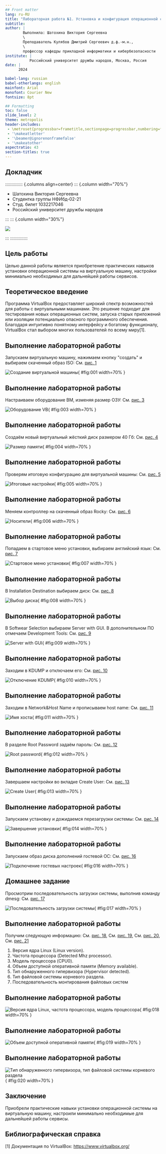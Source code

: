 ```yaml
---
## Front matter
lang: ru-RU
title: "Лабораторная работа №1. Установка и конфигурация операционной системы на виртуальную машину" 
subtitle: 
author: |
        Выполнила: Шатохина Виктория Сергеевна
        \
        Преподаватель Кулябов Дмитрий Сергеевич д.ф.-м.н.,
        \ 
        профессор кафедры прикладной информатики и кибербезопасности
institute: |
           Российский университет дружбы народов, Москва, Россия
date: |
      2024

babel-lang: russian
babel-otherlangs: english
mainfont: Arial
monofont: Courier New
fontsize: 8pt

## Formatting
toc: false
slide_level: 2
theme: metropolis
header-includes: 
 - \metroset{progressbar=frametitle,sectionpage=progressbar,numbering=fraction}
 - '\makeatletter'
 - '\beamer@ignorenonframefalse'
 - '\makeatother'
aspectratio: 43
section-titles: true
---
```


## Докладчик

:::::::::::::: {.columns align=center}
::: {.column width="70%"}

  * Шатохина Виктория Сергеевна
  * Студентка группы НФИбд-02-21
  * Студ. билет 1032217046
  * Российский университет дружбы народов

:::
::: {.column width="30%"}

![](./image/0.jpg)

:::
::::::::::::::
## Цель работы

Целью данной работы является приобретение практических навыков установки операционной системы на виртуальную машину, настройки минимально необходимых для дальнейшей работы сервисов.

## Теоретическое введение

Программа VirtualBox предоставляет широкий спектр возможностей для работы с виртуальными машинами. Это решение подходит для тестирования новых операционных систем, запуска старых приложений или изоляции потенциально опасного программного обеспечения. Благодаря интуитивно понятному интерфейсу и богатому функционалу, VirtualBox стал выбором многих пользователей по всему миру[1].

## Выполнение лабораторной работы

Запускаем виртуальную машину, нажимаем кнопку "создать" и выбираем скаченный образ ISO: Cм. [рис. 1](#fig:001)

![Создание виртуальной машины](image/1.png){ #fig:001 width=70% }

## Выполнение лабораторной работы

Настраиваем оборудование ВМ, изменяя размер ОЗУ: Cм. [рис. 3](#fig:003)

![Оборудование VB](image/3.png){ #fig:003 width=70% }

## Выполнение лабораторной работы

Создаём новый виртуальный жёсткий диск размером 40 Гб: Cм. [рис. 4](#fig:004)

![Размер памяти](image/4.png){ #fig:004 width=70% }

## Выполнение лабораторной работы

Проверям итоговую конфигурацию для виртуальной машины: Cм. [рис. 5](#fig:005)

![Итоговые настройки](image/5.png){ #fig:005 width=70% }

## Выполнение лабораторной работы

Меняем контроллер на скаченный образ Rocky: Cм. [рис. 6](#fig:006)

![Носители](image/6.png){ #fig:006 width=70% }

## Выполнение лабораторной работы

Попадаем в стартовое меню установки, выбираем английский язык: Cм. [рис. 7](#fig:007)

![Стартовое меню установки](image/7.png){ #fig:007 width=70% }

## Выполнение лабораторной работы

В Installation Destination выбираем диск: Cм. [рис. 8](#fig:008)

![Выбор диска](image/8.png){ #fig:008 width=70% }

## Выполнение лабораторной работы

В Softwear Selection выбираем Server with GUI. В дополнительном ПО отмечаем Development Tools: Cм. [рис. 9](#fig:009)

![Server with GUI](image/9.png){ #fig:009 width=70% }

## Выполнение лабораторной работы

Заходим в KDUMP и отключаем его: Cм. [рис. 10](#fig:010)

![Отключение KDUMP](image/10.png){ #fig:010 width=70% }

## Выполнение лабораторной работы

Заходим в Network&Host Name и прописываем host name: Cм. [рис. 11](#fig:011)

![Имя хоста](image/11.png){ #fig:011 width=70% }

## Выполнение лабораторной работы

В разделе Root Password задаём пароль: Cм. [рис. 12](#fig:012)

![Root password](image/12.png){ #fig:012 width=70% }

## Выполнение лабораторной работы

Завершаем настройки во вкладке Create User: Cм. [рис. 13](#fig:013)

![Create User](image/13.png){ #fig:013 width=70% }

## Выполнение лабораторной работы

Запускаем установку и дожидаемся перезагрузки системы: Cм. [рис. 14](#fig:014)

![Завершение установки](image/14.png){ #fig:014 width=70% }

## Выполнение лабораторной работы

Запускаем образ диска дополнений гостевой ОС: Cм. [рис. 16](#fig:016)

![Подключение гостевых настроек](image/16.png){ #fig:016 width=70% }

## Домашнее задание

Просмотрим последовательность загрузки системы, выполнив команду dmesg: Cм. [рис. 17](#fig:017)

![Последовательность загрузки системы](image/17.png){ #fig:017 width=70% }

## Выполнение лабораторной работы

Получим следующую информацию:  Cм. [рис. 18](#fig:018),  Cм. [рис. 19](#fig:019), Cм. [рис. 20](#fig:020),  Cм. [рис. 21](#fig:021)

1. Версия ядра Linux (Linux version).
2. Частота процессора (Detected Mhz processor).
3. Модель процессора (CPU0).
4. Объем доступной оперативной памяти (Memory available).
5. Тип обнаруженного гипервизора (Hypervisor detected).
6. Тип файловой системы корневого раздела.
7. Последовательность монтирования файловых систем

## Выполнение лабораторной работы

![Версия ядра Linux, частота процессора, модель процессора](image/18.png){ #fig:018 width=70% }

## Выполнение лабораторной работы

![Объем доступной оперативной памяти ](image/19.png){ #fig:019 width=70% }

## Выполнение лабораторной работы

![Тип обнаруженного гипервизора, тип файловой системы корневого раздела ](image/20.png){ #fig:020 width=70% }

## Заключение

Приобрели практические навыки установки операционной системы на виртуальную машину, настроили минимально необходимые для дальнейшей работы сервисы.

## Библиографическая справка 

[1] Документация по VirtualBox: https://www.virtualbox.org/